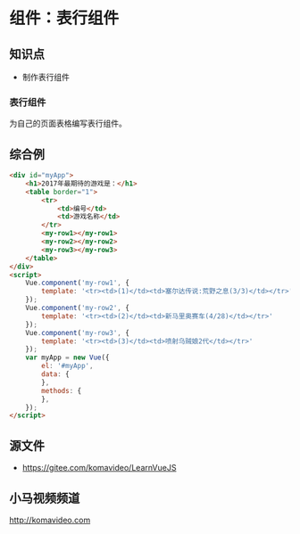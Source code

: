 组件：表行组件
========

## 知识点

* 制作表行组件

### 表行组件

为自己的页面表格编写表行组件。

## 综合例

~~~html
<div id="myApp">
    <h1>2017年最期待的游戏是：</h1>
    <table border="1">
        <tr>
            <td>编号</td>
            <td>游戏名称</td>
        </tr>
        <my-row1></my-row1>
        <my-row2></my-row2>
        <my-row3></my-row3>
    </table>
</div>
<script>
    Vue.component('my-row1', {
        template: '<tr><td>(1)</td><td>塞尔达传说:荒野之息(3/3)</td></tr>'
    });    
    Vue.component('my-row2', {
        template: '<tr><td>(2)</td><td>新马里奥赛车(4/28)</td></tr>'
    });    
    Vue.component('my-row3', {
        template: '<tr><td>(3)</td><td>喷射乌贼娘2代</td></tr>'
    });    
    var myApp = new Vue({
        el: '#myApp', 
        data: {
        },
        methods: {
        },
    });
</script>
~~~

## 源文件

* https://gitee.com/komavideo/LearnVueJS

## 小马视频频道

http://komavideo.com
